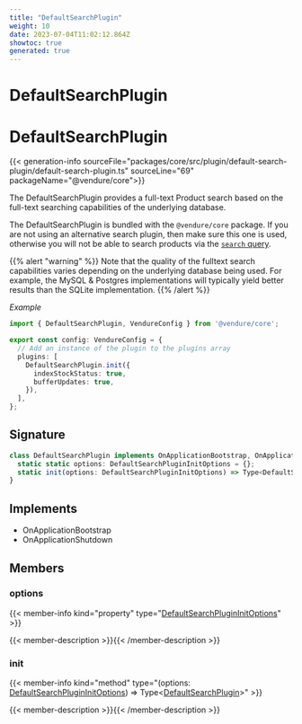 ```yaml
---
title: "DefaultSearchPlugin"
weight: 10
date: 2023-07-04T11:02:12.864Z
showtoc: true
generated: true
---
```

<!-- This file was generated from the Vendure source. Do not modify. Instead, re-run the "docs:build" script -->

# DefaultSearchPlugin
<div class="symbol">


# DefaultSearchPlugin

{{< generation-info sourceFile="packages/core/src/plugin/default-search-plugin/default-search-plugin.ts" sourceLine="69" packageName="@vendure/core">}}

The DefaultSearchPlugin provides a full-text Product search based on the full-text searching capabilities of the
underlying database.

The DefaultSearchPlugin is bundled with the `@vendure/core` package. If you are not using an alternative search
plugin, then make sure this one is used, otherwise you will not be able to search products via the
[`search` query](/docs/graphql-api/shop/queries#search).

{{% alert "warning" %}}
Note that the quality of the fulltext search capabilities varies depending on the underlying database being used. For example,
the MySQL & Postgres implementations will typically yield better results than the SQLite implementation.
{{% /alert %}}

*Example*

```ts
import { DefaultSearchPlugin, VendureConfig } from '@vendure/core';

export const config: VendureConfig = {
  // Add an instance of the plugin to the plugins array
  plugins: [
    DefaultSearchPlugin.init({
      indexStockStatus: true,
      bufferUpdates: true,
    }),
  ],
};
```

## Signature

```TypeScript
class DefaultSearchPlugin implements OnApplicationBootstrap, OnApplicationShutdown {
  static static options: DefaultSearchPluginInitOptions = {};
  static init(options: DefaultSearchPluginInitOptions) => Type<DefaultSearchPlugin>;
}
```
## Implements

 * OnApplicationBootstrap
 * OnApplicationShutdown


## Members

### options

{{< member-info kind="property" type="<a href='/typescript-api/core-plugins/default-search-plugin/default-search-plugin-init-options#defaultsearchplugininitoptions'>DefaultSearchPluginInitOptions</a>"  >}}

{{< member-description >}}{{< /member-description >}}

### init

{{< member-info kind="method" type="(options: <a href='/typescript-api/core-plugins/default-search-plugin/default-search-plugin-init-options#defaultsearchplugininitoptions'>DefaultSearchPluginInitOptions</a>) => Type&#60;<a href='/typescript-api/core-plugins/default-search-plugin/#defaultsearchplugin'>DefaultSearchPlugin</a>&#62;"  >}}

{{< member-description >}}{{< /member-description >}}


</div>
